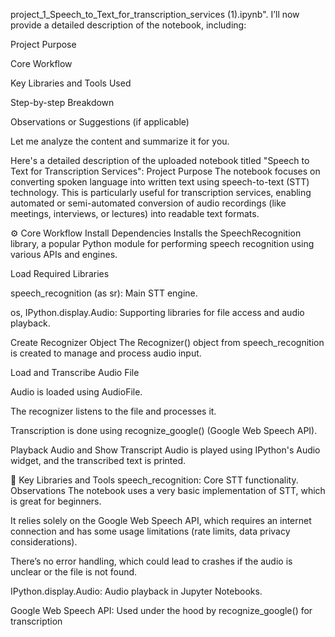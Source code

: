 project_1_Speech_to_Text_for_transcription_services (1).ipynb". I’ll now provide a detailed description of the notebook, including:

Project Purpose

Core Workflow

Key Libraries and Tools Used

Step-by-step Breakdown

Observations or Suggestions (if applicable)

Let me analyze the content and summarize it for you.

Here's a detailed description of the uploaded notebook titled "Speech to Text for Transcription Services":
 Project Purpose
The notebook focuses on converting spoken language into written text using speech-to-text (STT) technology. This is particularly useful for transcription services, enabling automated or semi-automated conversion of audio recordings (like meetings, interviews, or lectures) into readable text formats.

⚙️ Core Workflow
Install Dependencies
Installs the SpeechRecognition library, a popular Python module for performing speech recognition using various APIs and engines.

Load Required Libraries

speech_recognition (as sr): Main STT engine.

os, IPython.display.Audio: Supporting libraries for file access and audio playback.

Create Recognizer Object
The Recognizer() object from speech_recognition is created to manage and process audio input.

Load and Transcribe Audio File

Audio is loaded using AudioFile.

The recognizer listens to the file and processes it.

Transcription is done using recognize_google() (Google Web Speech API).

Playback Audio and Show Transcript
Audio is played using IPython's Audio widget, and the transcribed text is printed.

🔧 Key Libraries and Tools
speech_recognition: Core STT functionality.
Observations
The notebook uses a very basic implementation of STT, which is great for beginners.

It relies solely on the Google Web Speech API, which requires an internet connection and has some usage limitations (rate limits, data privacy considerations).

There’s no error handling, which could lead to crashes if the audio is unclear or the file is not found.



IPython.display.Audio: Audio playback in Jupyter Notebooks.

Google Web Speech API: Used under the hood by recognize_google() for transcription
